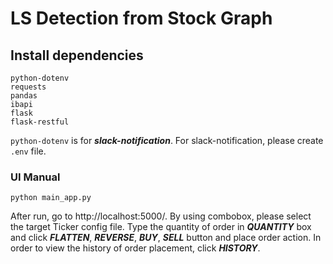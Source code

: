 # LS Detection from Stock Graph

## Install dependencies
    python-dotenv
    requests
    pandas
    ibapi
    flask
    flask-restful
`python-dotenv` is for **_slack-notification_**. For slack-notification, please create `.env` file.


### UI Manual 
```
python main_app.py
```
After run, go to http://localhost:5000/.
By using combobox, please select the target Ticker config file. 
Type the quantity of order in _**QUANTITY**_ box and click _**FLATTEN**_, **_REVERSE_**, **_BUY_**, **_SELL_** button and place order action. 
In order to view the history of order placement, click _**HISTORY**_.